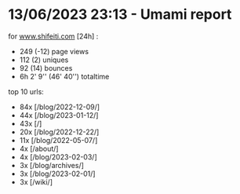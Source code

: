 # 13/06/2023 23:13 - Umami report
for www.shifeiti.com [24h] :

 - 249 (-12) page views
 - 112 (2) uniques
 - 92 (14) bounces
 - 6h 2' 9'' (46' 40'') totaltime


top 10 urls:
 - 84x [/blog/2022-12-09/]
 - 44x [/blog/2023-01-12/]
 - 43x [/]
 - 20x [/blog/2022-12-22/]
 - 11x [/blog/2022-05-07/]
 - 4x [/about/]
 - 4x [/blog/2023-02-03/]
 - 3x [/blog/archives/]
 - 3x [/blog/2023-02-01/]
 - 3x [/wiki/]


